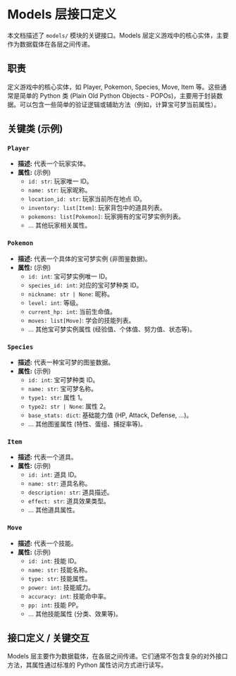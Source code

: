 # Models 层接口定义

本文档描述了 `models/` 模块的关键接口。Models 层定义游戏中的核心实体，主要作为数据载体在各层之间传递。

## 职责

定义游戏中的核心实体，如 Player, Pokemon, Species, Move, Item 等。这些通常是简单的 Python 类 (Plain Old Python Objects - POPOs)，主要用于封装数据。可以包含一些简单的验证逻辑或辅助方法（例如，计算宝可梦当前属性）。

## 关键类 (示例)

### `Player`

*   **描述:** 代表一个玩家实体。
*   **属性:** (示例)
    *   `id: str`: 玩家唯一 ID。
    *   `name: str`: 玩家昵称。
    *   `location_id: str`: 玩家当前所在地点 ID。
    *   `inventory: list[Item]`: 玩家背包中的道具列表。
    *   `pokemons: list[Pokemon]`: 玩家拥有的宝可梦实例列表。
    *   ... 其他玩家相关属性。

### `Pokemon`

*   **描述:** 代表一个具体的宝可梦实例 (非图鉴数据)。
*   **属性:** (示例)
    *   `id: int`: 宝可梦实例唯一 ID。
    *   `species_id: int`: 对应的宝可梦种类 ID。
    *   `nickname: str | None`: 昵称。
    *   `level: int`: 等级。
    *   `current_hp: int`: 当前生命值。
    *   `moves: list[Move]`: 学会的技能列表。
    *   ... 其他宝可梦实例属性 (经验值、个体值、努力值、状态等)。

### `Species`

*   **描述:** 代表一种宝可梦的图鉴数据。
*   **属性:** (示例)
    *   `id: int`: 宝可梦种类 ID。
    *   `name: str`: 宝可梦名称。
    *   `type1: str`: 属性 1。
    *   `type2: str | None`: 属性 2。
    *   `base_stats: dict`: 基础能力值 (HP, Attack, Defense, ...)。
    *   ... 其他图鉴属性 (特性、蛋组、捕捉率等)。

### `Item`

*   **描述:** 代表一个道具。
*   **属性:** (示例)
    *   `id: int`: 道具 ID。
    *   `name: str`: 道具名称。
    *   `description: str`: 道具描述。
    *   `effect: str`: 道具效果类型。
    *   ... 其他道具属性。

### `Move`

*   **描述:** 代表一个技能。
*   **属性:** (示例)
    *   `id: int`: 技能 ID。
    *   `name: str`: 技能名称。
    *   `type: str`: 技能属性。
    *   `power: int`: 技能威力。
    *   `accuracy: int`: 技能命中率。
    *   `pp: int`: 技能 PP。
    *   ... 其他技能属性 (分类、效果等)。

## 接口定义 / 关键交互

Models 层主要作为数据载体，在各层之间传递。它们通常不包含复杂的对外接口方法，其属性通过标准的 Python 属性访问方式进行读写。 